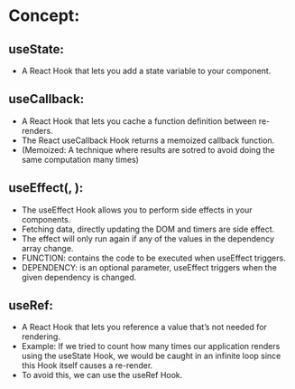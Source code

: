 # Concept:

## useState:
- A React Hook that lets you add a state variable to your component. 
## useCallback:
- A React Hook that lets you cache a function definition between re-renders.  
- The React useCallback Hook returns a memoized callback function.  
- (Memoized: A technique where results are sotred to avoid doing the same computation many times)  
## useEffect(<DEPENDECY>, <FUNCTION>):
- The useEffect Hook allows you to perform side effects in your components.  
- Fetching data, directly updating the DOM and timers are side effect.  
- The effect will only run again if any of the values in the dependency array change.  
- FUNCTION: contains the code to be executed when useEffect triggers.  
- DEPENDENCY: is an optional parameter, useEffect triggers when the given dependency is changed.
## useRef:
- A React Hook that lets you reference a value that’s not needed for rendering.  
- Example: If we tried to count how many times our application renders using the useState Hook, we would be caught in an infinite loop since this Hook itself causes a re-render.  
- To avoid this, we can use the useRef Hook.  